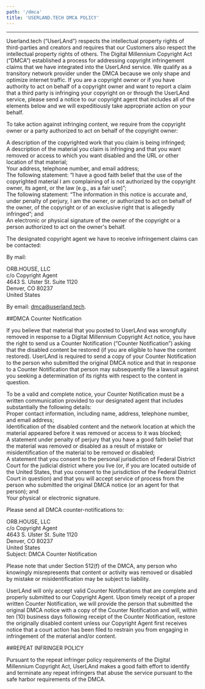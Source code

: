 ```yaml
---
path: '/dmca'
title: 'USERLAND.TECH DMCA POLICY'
---
```


---

Userland.tech (“UserLAnd”) respects the intellectual property rights of third-parties and creators and requires that our Customers also respect the intellectual property rights of others. The Digital Millennium Copyright Act (“DMCA”) established a process for addressing copyright infringement claims that we have integrated into the UserLAnd service. We qualify as a transitory network provider under the DMCA because we only shape and optimize internet traffic. If you are a copyright owner or if you have authority to act on behalf of a copyright owner and want to report a claim that a third party is infringing your copyright on or through the UserLAnd service, please send a notice to our copyright agent that includes all of the elements below and we will expeditiously take appropriate action on your behalf. 

To take action against infringing content, we require from the copyright owner or a party authorized to act on behalf of the copyright owner:  

A description of the copyrighted work that you claim is being infringed;  
A description of the material you claim is infringing and that you want removed or access to which you want disabled and the URL or other location of that material;  
Your address, telephone number, and email address;  
The following statement: “I have a good faith belief that the use of the copyrighted material I am complaining of is not authorized by the copyright owner, its agent, or the law (e.g., as a fair use)”;  
The following statement: “The information in this notice is accurate and, under penalty of perjury, I am the owner, or authorized to act on behalf of the owner, of the copyright or of an exclusive right that is allegedly infringed”; and  
An electronic or physical signature of the owner of the copyright or a person authorized to act on the owner's behalf.  

The designated copyright agent we have to receive infringement claims can be contacted:  

By mail:

ORB.HOUSE, LLC  
c/o Copyright Agent  
4643 S. Ulster St. Suite 1120  
Denver, CO 80237  
United States  

By email: [dmca@userland.tech](mailto:dmca@userland.tech).

##DMCA Counter Notification

If you believe that material that you posted to UserLAnd was wrongfully removed in response to a Digital Millennium Copyright Act notice, you have the right to send us a Counter Notification (“Counter Notification”) asking that the disabled content be restored (if you are eligible to have the content restored). UserLAnd is required to send a copy of your Counter Notification to the person who submitted the original DMCA notice and that in response to a Counter Notification that person may subsequently file a lawsuit against you seeking a determination of its rights with respect to the content in question.  

To be a valid and complete notice, your Counter Notification must be a written communication provided to our designated agent that includes substantially the following details:  
Proper contact information, including name, address, telephone number, and email address;  
Identification of the disabled content and the network location at which the material appeared before it was removed or access to it was blocked;  
A statement under penalty of perjury that you have a good faith belief that the material was removed or disabled as a result of mistake or misidentification of the material to be removed or disabled;  
A statement that you consent to the personal jurisdiction of Federal District Court for the judicial district where you live (or, if you are located outside of the United States, that you consent to the jurisdiction of the Federal District Court in question) and that you will accept service of process from the person who submitted the original DMCA notice (or an agent for that person); and  
Your physical or electronic signature.  

Please send all DMCA counter-notifications to:  

ORB.HOUSE, LLC  
c/o Copyright Agent  
4643 S. Ulster St. Suite 1120  
Denver, CO 80237  
United States  
Subject: DMCA Counter Notification  

Please note that under Section 512(f) of the DMCA, any person who knowingly misrepresents that content or activity was removed or disabled by mistake or misidentification may be subject to liability.  

UserLAnd will only accept valid Counter Notifications that are complete and properly submitted to our Copyright Agent. Upon timely receipt of a proper written Counter Notification, we will provide the person that submitted the original DMCA notice with a copy of the Counter Notification and will, within ten (10) business days following receipt of the Counter Notification, restore the originally disabled content unless our Copyright Agent first receives notice that a court action has been filed to restrain you from engaging in infringement of the material and/or content.  

##REPEAT INFRINGER POLICY  

Pursuant to the repeat infringer policy requirements of the Digital Millennium Copyright Act, UserLAnd makes a good faith effort to identify and terminate any repeat infringers that abuse the service pursuant to the safe harbor requirements of the DMCA.  

